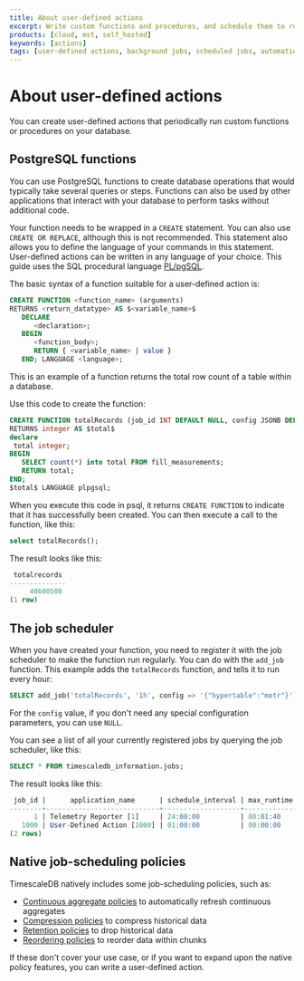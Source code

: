 ```yaml
---
title: About user-defined actions
excerpt: Write custom functions and procedures, and schedule them to run periodically
products: [cloud, mst, self_hosted]
keywords: [actions]
tags: [user-defined actions, background jobs, scheduled jobs, automation framework]
---
```


# About user-defined actions

You can create user-defined actions that periodically run custom functions or
procedures on your database.

## PostgreSQL functions

You can use PostgreSQL functions to create database operations that would
typically take several queries or steps. Functions can also be used by other
applications that interact with your database to perform tasks without
additional code.

Your function needs to be wrapped in a `CREATE` statement. You can also use
`CREATE OR REPLACE`, although this is not recommended. This statement also
allows you to define the language of your commands in this statement.
User-defined actions can be written in any language of your choice. This guide uses
the SQL procedural language [PL/pgSQL][plpgsql].

The basic syntax of a function suitable for a user-defined action is:

```sql
CREATE FUNCTION <function_name> (arguments)
RETURNS <return_datatype> AS $<variable_name>$
   DECLARE
      <declaration>;
   BEGIN
      <function_body>;
      RETURN { <variable_name> | value }
   END; LANGUAGE <language>;
```

This is an example of a function returns the total row count of a table
within a database.

Use this code to create the function:

```sql
CREATE FUNCTION totalRecords (job_id INT DEFAULT NULL, config JSONB DEFAULT NULL)
RETURNS integer AS $total$
declare
 total integer;
BEGIN
   SELECT count(*) into total FROM fill_measurements;
   RETURN total;
END;
$total$ LANGUAGE plpgsql;
```

When you execute this code in psql, it returns `CREATE FUNCTION` to indicate
that it has successfully been created. You can then execute a call to the
function, like this:

```sql
select totalRecords();
```

The result looks like this:

```sql
 totalrecords
--------------
     48600500
(1 row)
```

## The job scheduler

When you have created your function, you need to register it with the job
scheduler to make the function run regularly. You can do with the `add_job` function.
This example adds the `totalRecords` function, and tells it to run every hour:

```sql
SELECT add_job('totalRecords', '1h', config => '{"hypertable":"metr"}');
```

For the `config` value, if you don't need any special configuration parameters,
you can use `NULL`.

You can see a list of all your currently registered jobs by querying the job
scheduler, like this:

```sql
SELECT * FROM timescaledb_information.jobs;
```

The result looks like this:

```sql
 job_id |      application_name      | schedule_interval | max_runtime | max_retries | retry_period |      proc_schema      |    proc_name     |   owner   | scheduled |         config         |          next_start           | hypertable_schema | hypertable_name
--------+----------------------------+-------------------+-------------+-------------+--------------+-----------------------+------------------+-----------+-----------+------------------------+-------------------------------+-------------------+-----------------
      1 | Telemetry Reporter [1]     | 24:00:00          | 00:01:40    |          -1 | 01:00:00     | _timescaledb_internal | policy_telemetry | postgres  | t         |                        | 2022-08-18 06:26:39.524065+00 |                   |
   1000 | User-Defined Action [1000] | 01:00:00          | 00:00:00    |          -1 | 00:05:00     | public                | totalrecords     | tsdbadmin | t         | {"hypertable": "metr"} | 2022-08-17 07:17:24.831698+00 |                   |
(2 rows)
```

## Native job-scheduling policies

TimescaleDB natively includes some job-scheduling policies, such as:

*   [Continuous aggregate policies][caggs] to automatically refresh continuous
    aggregates
*   [Compression policies][compressing] to compress historical data
*   [Retention policies][retention] to drop historical data
*   [Reordering policies][reordering] to reorder data within chunks

If these don't cover your use case, or if you want to expand upon the native
policy features, you can write a user-defined action.

[caggs]: /use-timescale/:currentVersion:/continuous-aggregates/refresh-policies/
[compressing]: /use-timescale/:currentVersion:/compression/
[reordering]: /api/:currentVersion:/hypertable/add_reorder_policy/
[retention]: /use-timescale/:currentVersion:/data-retention/create-a-retention-policy/
[plpgsql]: https://www.postgresql.org/docs/current/plpgsql-overview.html
